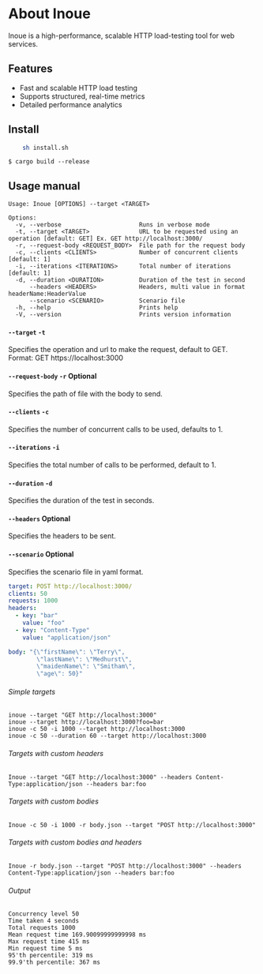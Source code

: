# About Inoue

Inoue is a high-performance, scalable HTTP load-testing tool for web services. 

## Features
* Fast and scalable HTTP load testing
* Supports structured, real-time metrics
* Detailed performance analytics


## Install


```bash
    sh install.sh
```





```shell
$ cargo build --release
```






## Usage manual

```console
Usage: Inoue [OPTIONS] --target <TARGET>

Options:
  -v, --verbose                      Runs in verbose mode
  -t, --target <TARGET>              URL to be requested using an operation [default: GET] Ex. GET http://localhost:3000/
  -r, --request-body <REQUEST_BODY>  File path for the request body
  -c, --clients <CLIENTS>            Number of concurrent clients [default: 1]
  -i, --iterations <ITERATIONS>      Total number of iterations [default: 1]
  -d, --duration <DURATION>          Duration of the test in second
      --headers <HEADERS>            Headers, multi value in format headerName:HeaderValue
      --scenario <SCENARIO>          Scenario file
  -h, --help                         Prints help
  -V, --version                      Prints version information
```

#### `--target` `-t`
Specifies the operation and url to make the request, default to GET.<br>
Format: GET https://localhost:3000<br>

#### `--request-body` `-r` Optional
Specifies the path of file with the body to send.<br>

#### `--clients` `-c`
Specifies the number of concurrent calls to be used, defaults to 1.

#### `--iterations` `-i`
Specifies the total number of calls to be performed, default to 1.

#### `--duration` `-d`
Specifies the duration of the test in seconds.

#### `--headers`  Optional
Specifies the headers to be sent.<br>

#### `--scenario`  Optional
Specifies the scenario file in yaml format.<br>

````yaml
target: POST http://localhost:3000/
clients: 50
requests: 1000
headers:
  - key: "bar"
    value: "foo"
  - key: "Content-Type"
    value: "application/json"

body: "{\"firstName\": \"Terry\",
        \"lastName\": \"Medhurst\",
        \"maidenName\": \"Smitham\",
        \"age\": 50}"


````


###### Simple targets

```
inoue --target "GET http://localhost:3000"
inoue --target http://localhost:3000?foo=bar
inoue -c 50 -i 1000 --target http://localhost:3000
inoue -c 50 --duration 60 --target http://localhost:3000
```

###### Targets with custom headers

```
Inoue --target "GET http://localhost:3000" --headers Content-Type:application/json --headers bar:foo 
```

###### Targets with custom bodies

```
Inoue -c 50 -i 1000 -r body.json --target "POST http://localhost:3000"

```

###### Targets with custom bodies and headers

```
Inoue -r body.json --target "POST http://localhost:3000" --headers Content-Type:application/json --headers bar:foo 

```

###### Output

```
Concurrency level 50
Time taken 4 seconds
Total requests 1000
Mean request time 169.90099999999998 ms
Max request time 415 ms
Min request time 5 ms
95'th percentile: 319 ms
99.9'th percentile: 367 ms
```

